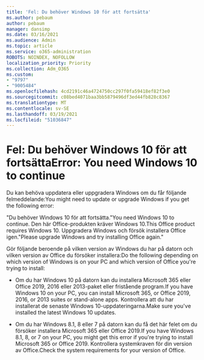 ```yaml
---
title: 'Fel: Du behöver Windows 10 för att fortsätta'
ms.author: pebaum
author: pebaum
manager: dansimp
ms.date: 03/16/2021
ms.audience: Admin
ms.topic: article
ms.service: o365-administration
ROBOTS: NOINDEX, NOFOLLOW
localization_priority: Priority
ms.collection: Adm_O365
ms.custom:
- "9797"
- "9005484"
ms.openlocfilehash: 4cd2191c46a4724750cc297f0fa59418ef82f3e0
ms.sourcegitcommit: c08bed4071baa3bb5879496df3ed44fb828c8367
ms.translationtype: MT
ms.contentlocale: sv-SE
ms.lasthandoff: 03/19/2021
ms.locfileid: "51036847"
---
```

# <a name="error-you-need-windows-10-to-continue"></a><span data-ttu-id="e7ff2-102">Fel: Du behöver Windows 10 för att fortsätta</span><span class="sxs-lookup"><span data-stu-id="e7ff2-102">Error: You need Windows 10 to continue</span></span>

<span data-ttu-id="e7ff2-103">Du kan behöva uppdatera eller uppgradera Windows om du får följande felmeddelande:</span><span class="sxs-lookup"><span data-stu-id="e7ff2-103">You might need to update or upgrade Windows if you get the following error:</span></span>

<span data-ttu-id="e7ff2-104">"Du behöver Windows 10 för att fortsätta.</span><span class="sxs-lookup"><span data-stu-id="e7ff2-104">"You need Windows 10 to continue.</span></span> <span data-ttu-id="e7ff2-105">Den här Office-produkten kräver Windows 10.</span><span class="sxs-lookup"><span data-stu-id="e7ff2-105">This Office product requires Windows 10.</span></span> <span data-ttu-id="e7ff2-106">Uppgradera Windows och försök installera Office igen."</span><span class="sxs-lookup"><span data-stu-id="e7ff2-106">Please upgrade Windows and try installing Office again."</span></span>

<span data-ttu-id="e7ff2-107">Gör följande beroende på vilken version av Windows du har på datorn och vilken version av Office du försöker installera:</span><span class="sxs-lookup"><span data-stu-id="e7ff2-107">Do the following depending on which version of Windows is on your PC and which version of Office you're trying to install:</span></span>

- <span data-ttu-id="e7ff2-108">Om du har Windows 10 på datorn kan du installera Microsoft 365 eller Office 2019, 2016 eller 2013-paket eller fristående program.</span><span class="sxs-lookup"><span data-stu-id="e7ff2-108">If you have Windows 10 on your PC, you can install Microsoft 365, or Office 2019, 2016, or 2013 suites or stand-alone apps.</span></span> <span data-ttu-id="e7ff2-109">Kontrollera att du har installerat de senaste Windows 10-uppdateringarna.</span><span class="sxs-lookup"><span data-stu-id="e7ff2-109">Make sure you've installed the latest Windows 10 updates.</span></span>

- <span data-ttu-id="e7ff2-110">Om du har Windows 8.1, 8 eller 7 på datorn kan du få det här felet om du försöker installera Microsoft 365 eller Office 2019.</span><span class="sxs-lookup"><span data-stu-id="e7ff2-110">If you have Windows 8.1, 8, or 7 on your PC, you might get this error if you're trying to install Microsoft 365 or Office 2019.</span></span> <span data-ttu-id="e7ff2-111">Kontrollera systemkraven för din version av Office.</span><span class="sxs-lookup"><span data-stu-id="e7ff2-111">Check the system requirements for your version of Office.</span></span>